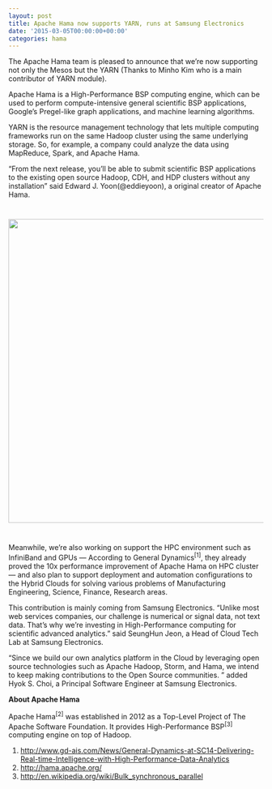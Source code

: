 ```yaml
---
layout: post
title: Apache Hama now supports YARN, runs at Samsung Electronics
date: '2015-03-05T00:00:00+00:00'
categories: hama
---
```

The Apache Hama team is pleased to announce that we’re now supporting not only the Mesos but the YARN (Thanks to Minho Kim who is a main contributor of YARN module).

Apache Hama is a High-Performance BSP computing engine, which can be used to perform  compute-intensive general scientific BSP applications, Google’s Pregel-like graph applications, and machine learning algorithms.

YARN is the resource management technology that lets multiple computing frameworks run on the same Hadoop cluster using the same underlying storage. So, for example, a company could analyze the data using MapReduce, Spark, and Apache Hama.

“From the next release, you’ll be able to submit scientific BSP applications to the existing open source Hadoop, CDH, and HDP clusters without any installation” said Edward J. Yoon(@eddieyoon), a original creator of Apache Hama.

<div align="center" style="margin-top: 40px; margin-bottom: 40px;"><img src="https://lh6.googleusercontent.com/-92ycZNzV_Y4/VPfXXhRDZgI/AAAAAAAAE8c/l_rIlsrvqGc/w1131-h808-no/HamaonYARN.png" width="600"></div>

Meanwhile, we’re also working on support the HPC environment such as InfiniBand and GPUs — According to General Dynamics<sup>[1]</sup>, they already proved the 10x performance improvement of Apache Hama on HPC cluster — and also plan to support deployment and automation configurations to the Hybrid Clouds for solving various problems of Manufacturing Engineering, Science, Finance, Research areas.

This contribution is mainly coming from Samsung Electronics. “Unlike most web services companies, our challenge is numerical or signal data, not text data. That’s why we’re investing in High-Performance computing for scientific advanced analytics.” said SeungHun Jeon, a Head of Cloud Tech Lab at Samsung Electronics.

“Since we build our own analytics platform in the Cloud by leveraging open source technologies such as Apache Hadoop, Storm, and Hama, we intend to keep making contributions to the Open Source communities. ” added Hyok S. Choi, a Principal Software Engineer at Samsung Electronics.

<b>About Apache Hama</b>

Apache Hama<sup>[2]</sup> was established in 2012 as a Top-Level Project of The Apache Software Foundation. It provides High-Performance BSP<sup>[3]</sup> computing engine on top of Hadoop.

1. <a href="http://www.gd-ais.com/News/General-Dynamics-at-SC14-Delivering-Real-time-Intelligence-with-High-Performance-Data-Analytics">http://www.gd-ais.com/News/General-Dynamics-at-SC14-Delivering-Real-time-Intelligence-with-High-Performance-Data-Analytics</a>
2. <a href="http://hama.apache.org/">http://hama.apache.org/</a>
3. <a href="http://hama.apache.org/">http://en.wikipedia.org/wiki/Bulk_synchronous_parallel</a>
